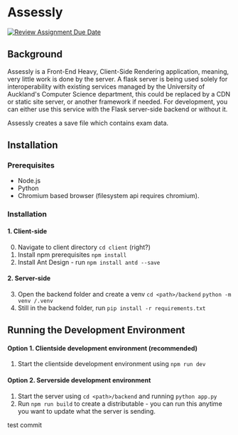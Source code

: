 # Assessly 


[![Review Assignment Due Date](https://classroom.github.com/assets/deadline-readme-button-22041afd0340ce965d47ae6ef1cefeee28c7c493a6346c4f15d667ab976d596c.svg)](https://classroom.github.com/a/4-04QCSZ)


## Background

Assessly is a Front-End Heavy, Client-Side Rendering application, meaning, very little work is done by the server. A flask server is being used solely for interoperability with existing services managed by the University of Auckland's Computer Science department, this could be replaced by a CDN or static site server, or another framework if needed. For development, you can either use this service with the Flask server-side backend or without it.

Assessly creates a save file which contains exam data.

## Installation

### Prerequisites
- Node.js
- Python
- Chromium based browser (filesystem api requires chromium). 

### Installation

#### 1. Client-side
0. Navigate to client directory ```cd client``` (right?)
1. Install npm prerequisites ```npm install```
2. Install Ant Design - run ```npm install antd --save```

#### 2. Server-side
3. Open the backend folder and create a venv ```cd <path>/backend``` ```python -m venv /.venv```
4. Still in the backend folder, run ```pip install -r requirements.txt```

## Running the Development Environment

#### Option 1. Clientside development environment (recommended)
1. Start the clientside development environment using ```npm run dev```

#### Option 2. Serverside development environment
1. Start the server using ```cd <path>/backend``` and running ```python app.py```
2. Run ```npm run build``` to create a distributable - you can run this anytime you want to update what the server is sending.

test commit
